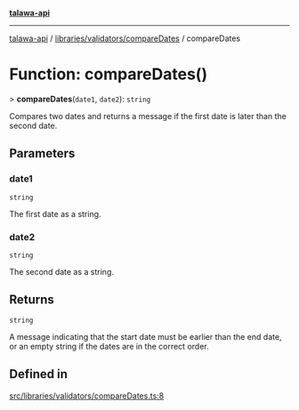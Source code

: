 [**talawa-api**](../../../../README.md)

***

[talawa-api](../../../../modules.md) / [libraries/validators/compareDates](../README.md) / compareDates

# Function: compareDates()

\> **compareDates**(`date1`, `date2`): `string`

Compares two dates and returns a message if the first date is later than the second date.

## Parameters

### date1

`string`

The first date as a string.

### date2

`string`

The second date as a string.

## Returns

`string`

A message indicating that the start date must be earlier than the end date, or an empty string if the dates are in the correct order.

## Defined in

[src/libraries/validators/compareDates.ts:8](https://github.com/PalisadoesFoundation/talawa-api/blob/039b0f127fb8caa46d57186ab4b3bb27fe150903/src/libraries/validators/compareDates.ts#L8)

